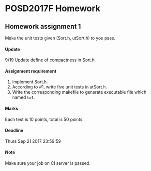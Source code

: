 # POSD2017F Homework

## Homework assignment 1

Make the unit tests given (Sort.h, utSort.h) to you pass.

#### Update
9/19 Update define of compactness in Sort.h.

#### Assignment requirement

 1. Implement Sort.h.
 2. According to #1, write five unit tests in utSort.h.
 3. Write the corresponding makefile to generate executable file which named `hw1`.

#### Marks

Each test is 10 points, total is 50 points.

#### Deadline

Thurs Sep 21 2017 23:59:59

#### Note

Make sure your job on CI server is passed.

